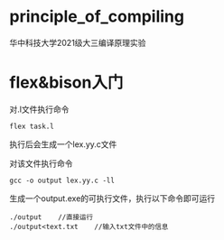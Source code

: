 # principle_of_compiling
华中科技大学2021级大三编译原理实验

# flex&bison入门
 对.l文件执行命令
~~~
flex task.l
~~~
执行后会生成一个lex.yy.c文件

对该文件执行命令
~~~
gcc -o output lex.yy.c -ll
~~~
生成一个output.exe的可执行文件，执行以下命令即可运行
~~~
./output    //直接运行
./output<text.txt    //输入txt文件中的信息
~~~
